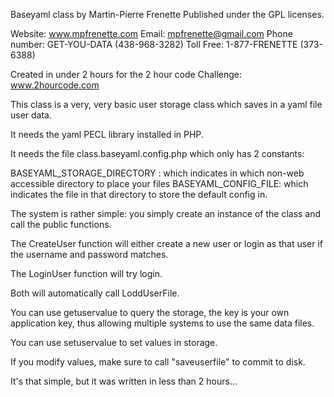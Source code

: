 Baseyaml class by Martin-Pierre Frenette 
Published under the GPL licenses.

Website: www.mpfrenette.com
Email: mpfrenette@gmail.com
Phone number: GET-YOU-DATA (438-968-3282)
Toll Free: 1-877-FRENETTE (373-6388)

Created in under 2 hours for the 2 hour code Challenge: www.2hourcode.com

This class is a very, very basic user storage class which saves in a yaml file user data.

It needs the yaml PECL library installed in PHP.

It needs the file class.baseyaml.config.php which only has 2 constants:

BASEYAML_STORAGE_DIRECTORY : which indicates in which non-web accessible directory to place your files
BASEYAML_CONFIG_FILE: which indicates the file in that directory to store the default config in.

The system is rather simple: you simply create an instance of the class and call the public functions.

The CreateUser function will either create a new user or login as that user if the username and password matches.

The LoginUser function will try login.

Both will automatically call LoddUserFile.

You can use getuservalue to query the storage, the key is your own application key, thus allowing multiple systems to use the same data files.

You can use setuservalue to set values in storage.

If you modify values, make sure to call "saveuserfile" to commit to disk.

It's that simple, but it was written in less than 2 hours... 
